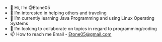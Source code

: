 - 👋 Hi, I’m @Etone05
- 👀 I’m interested in helping others and traveling 
- 🌱 I’m currently learning Java Programming and using Linux Operating Systems
- 💞️ I’m looking to collaborate on topics in regard to programming/coding
- 📫 How to reach me Email - Etone05@gmail.com   

<!---
Etone05/Etone05 is a ✨ special ✨ repository because its `README.md` (this file) appears on your GitHub profile.
You can click the Preview link to take a look at your changes.
--->
